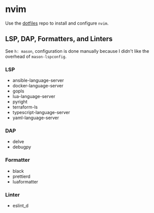 # nvim

Use the [dotfiles](https://github.com/nicolomaioli/dotfiles) repo to install
and configure `nvim`.

## LSP, DAP, Formatters, and Linters

See `h: mason`, configuration is done manually because I didn't like the
overhead of `mason-lspconfig`.

### LSP

- ansible-language-server
- docker-language-server
- gopls
- lua-language-server
- pyright
- terraform-ls
- typescript-language-server
- yaml-language-server

### DAP

- delve
- debugpy

### Formatter

- black
- prettierd
- luaformatter

### Linter

- eslint_d
